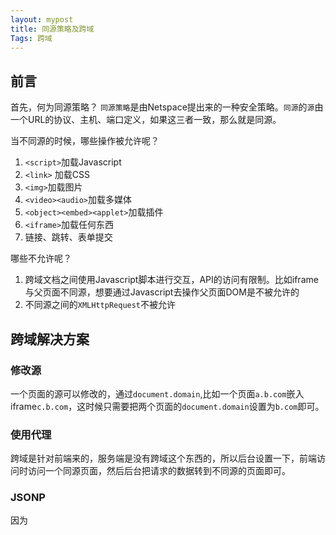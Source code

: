 ```yaml
---
layout: mypost
title: 同源策略及跨域
Tags: 跨域
---
```


## 前言

首先，何为同源策略？
`同源策略`是由Netspace提出来的一种安全策略。`同源`的`源`由一个URL的协议、主机、端口定义，如果这三者一致，那么就是同源。

当不同源的时候，哪些操作被允许呢？
1. `<script>`加载Javascript
2. `<link>` 加载CSS
3. `<img>`加载图片
4. `<video><audio>`加载多媒体
5. `<object><embed><applet>`加载插件
6. `<iframe>`加载任何东西
7. 链接、跳转、表单提交

哪些不允许呢？
1. 跨域文档之间使用Javascript脚本进行交互，API的访问有限制。比如iframe与父页面不同源，想要通过Javascript去操作父页面DOM是不被允许的
2. 不同源之间的`XMLHttpRequest`不被允许

## 跨域解决方案

### 修改源

一个页面的源可以修改的，通过`document.domain`,比如一个页面`a.b.com`嵌入iframe`c.b.com`，这时候只需要把两个页面的`document.domain`设置为`b.com`即可。

### 使用代理

跨域是针对前端来的，服务端是没有跨域这个东西的，所以后台设置一下，前端访问时访问一个同源页面，然后后台把请求的数据转到不同源的页面即可。

### JSONP

因为<script>内嵌资源是允许的，所以可以把请求的接口放在`<script>`标签上，然后附带我们的回调函数

```
<script src="http://other.com/ajax.json?callback=myFunction"></script>
```
接口获取到callback后，把返回的数据作为参数传给callback并执行。

所以它有三个明显的缺点：

1. 需要后端的配合
2. 只能是GET请求
3. 调用是异步的

### Web Messaging

这个是HTML5的一个接口，用到了接口里面的`postMessage`方法，主要用于两个窗口之间交换数据，不能用于与服务器交换数据。

```
otherWindow.postMessage(message, targetOrigin, [transfer]);
```
`otherWindow`是接收方窗口的引用。一般是以下几种方式：
1. window.iframe[0]
2. document.getElementByTagName('iframe')[0].contentWindow
3. window.open返回的引用
4. event.source 接收到数据的源头

而`message`是支持几乎所有形式的数据，`transfer`可省略

用法：

```
// 父页面
document.getElementByTagName('iframe')[0].contentWindow.postMessage({"age":10},'http://localhost:8080');
// 监听有没有数据返回来
window.addEventListener('message',function(e){
  console.log(e)
});
```

```
// iframe
window.addEventListener('mesage',function(e){
  if(e.origin !== 'http://localhost:8081'){
    return;
  }
  console.log(e);
  e.souce.postMessage('hello world',e.origin)
})
```
### 跨域资源共享CORS

CORS需要浏览器和服务器同时支持，关键是服务器，只要服务器实现了CORS接口就可以跨域通信。

#### 两种请求

CORS将请求分为两类：简单请求和非简单请求。

非简单请求的条件：
1. 请求方式是「PUT」、「DELETE」
2. `Content-type`字段是`application/json`

#### 简单请求

对于简单请求，浏览器在头信息里面加一个`origin`字段，说明本次请求来自哪个源(协议+主机+端口),服务器根据这个值，决定是否同意。如果`origin`不在指定的源里面，就会返回一个正常的HTTP回应，但是里面不包含`Access-Control-Allow-Origin`就知道出错了，从而抛出一个错误，被`XMLHttpRequest`的`onerror`回调函数捕获。

> 这种错误无法通过状态码判断，有可能是`200`

如果源在许可范围内，就会返回响应，并多出几个信息字段。

```
Access-Control-Allow-Origin: http://api.bob.com
Access-Control-Allow-Credentials: true
Access-Control-Expose-Headers: FooBar
Content-Type: text/html; charset=utf-8
```

1. `Access-Control-Allow-Origin`必须字段。如果是`*`，表示接收任何域名的请求。
2. `Access-Control-Allow-Credentials`可选字段。CORS请求默认是不带cookie和HTTP信息的，如果为`true`，表明服务器许可请求中可以包含cookie
> 除了服务器允许请求附带cookie和HTTP信息，客户端也必须允许
> ```
> var xhr = new XMLHttpRequest();
> xhr.withCredentials = true;
> ```
3. `Access-Control-Expose-Headers: FooBar`该字段可选。CORS请求时，`XMLHttpRequest`对象的`getResponseHeader()`方法只能拿到6个基本字段：`Cache-Control、Content-Language、Content-Type、Expires、Last-Modified、Pragma`。如果想拿到其他字段，就必须在`Access-Control-Expose-Headers`里面指定。上面的例子指定，`getResponseHeader('FooBar')`可以返回FooBar字段的值。

#### 非简单请求

非简单请求的不同之处在于在正式通信之前会有一次HTTP查询请求，成为「预检」请求(preflight)

##### Javascript脚本：
```
var url = 'http://api.alice.com/cors';
var xhr = new XMLHttpRequest();
xhr.open('PUT', url, true);
xhr.setRequestHeader('X-Custom-Header', 'value');
xhr.send();
```
##### 预检请求

浏览器发现这是一个非简单请求，就会自动发出一个预检请求。
```
OPTIONS /cors HTTP/1.1
Origin: http://api.bob.com
Access-Control-Request-Method: PUT
Access-Control-Request-Headers: X-Custom-Header
Host: api.alice.com
Accept-Language: en-US
Connection: keep-alive
User-Agent: Mozilla/5.0...
```

预检的请求方式是`OPTIONS`,表示这个请求是用来询问的。

##### 预检请求回应

服务器收到预检请求后，检查了`Origin`、`Access-Control-Request-Method`和`Access-Control-Request-Headers`字段以后确认允许跨域请求，然后做出回应

```
HTTP/1.1 200 OK
Date: Mon, 01 Dec 2008 01:15:39 GMT
Server: Apache/2.0.61 (Unix)
Access-Control-Allow-Origin: http://api.bob.com
Access-Control-Allow-Methods: GET, POST, PUT
Access-Control-Allow-Headers: X-Custom-Header
Content-Type: text/html; charset=utf-8
Content-Encoding: gzip
Content-Length: 0
Keep-Alive: timeout=2, max=100
Connection: Keep-Alive
Content-Type: text/plain
```

`Access-Control-Allow-Methods`表明服务器支持的所有跨域请求的方法。

如果预检请求通过，以后每次的CORS请求就跟简单请求一样了。

### WebSocket

WebSocket是不受同源限制的，所以跨域什么的就不存在了。

基本用法：

```
var ws = new WebSocket("wss://echo.websocket.org");

ws.onopen = function(evt) {
  console.log("Connection open ...");
  ws.send("Hello WebSockets!");
};

ws.onmessage = function(evt) {
  console.log( "Received Message: " + evt.data);
  ws.close();
};

ws.onclose = function(evt) {
  console.log("Connection closed.");
}; 
```
